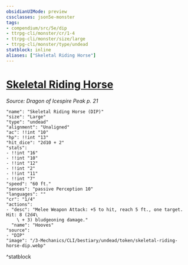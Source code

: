 ```yaml
---
obsidianUIMode: preview
cssclasses: json5e-monster
tags:
- compendium/src/5e/dip
- ttrpg-cli/monster/cr/1-4
- ttrpg-cli/monster/size/large
- ttrpg-cli/monster/type/undead
statblock: inline
aliases: ["Skeletal Riding Horse"]
---
```

# [Skeletal Riding Horse](3-Mechanics\CLI\bestiary\undead/skeletal-riding-horse-dip.md)
*Source: Dragon of Icespire Peak p. 21*  

```statblock
"name": "Skeletal Riding Horse (DIP)"
"size": "Large"
"type": "undead"
"alignment": "Unaligned"
"ac": !!int "10"
"hp": !!int "13"
"hit_dice": "2d10 + 2"
"stats":
- !!int "16"
- !!int "10"
- !!int "12"
- !!int "2"
- !!int "11"
- !!int "7"
"speed": "60 ft."
"senses": "passive Perception 10"
"languages": ""
"cr": "1/4"
"actions":
- "desc": "Melee Weapon Attack: +5 to hit, reach 5 ft., one target. Hit: 8 (2d4\
    \ + 3) bludgeoning damage."
  "name": "Hooves"
"source":
- "DIP"
"image": "/3-Mechanics/CLI/bestiary/undead/token/skeletal-riding-horse-dip.webp"
```
^statblock